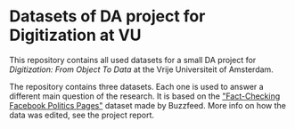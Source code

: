 # Datasets of DA project for Digitization at VU
This repository contains all used datasets for a small DA project for <i>Digitization: From Object To Data</i> at the Vrije Universiteit of Amsterdam.

The repository contains three datasets. Each one is used to answer a different main question of the research. It is based on the <a href="https://github.com/BuzzFeedNews/2016-10-facebook-fact-check">"Fact-Checking Facebook Politics Pages"</a> dataset made by Buzzfeed. More info on how the data was edited, see the project report.
